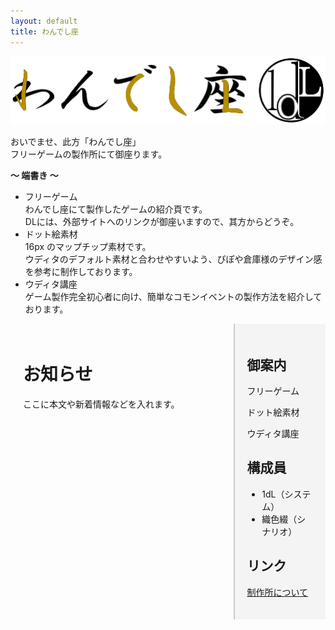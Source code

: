 ```yaml
---
layout: default
title: わんでし座
---
```


![わんでし座ロゴ](asset/img/1dLza_b1.png)

おいでませ、此方「わんでし座」  
フリーゲームの製作所にて御座ります。

**～ 端書き ～**  
- フリーゲーム  
わんでし座にて製作したゲームの紹介頁です。  
DLには、外部サイトへのリンクが御座いますので、其方からどうぞ。  
- ドット絵素材  
16px のマップチップ素材です。  
ウディタのデフォルト素材と合わせやすいよう、ぴぽや倉庫様のデザイン感を参考に制作しております。  
- ウディタ講座  
ゲーム製作完全初心者に向け、簡単なコモンイベントの製作方法を紹介しております。  

<div style="display:flex;">
  <!-- 左カラム（本文） -->
  <div style="flex:3; padding:20px;">
    <h1>お知らせ</h1>
    <p>ここに本文や新着情報などを入れます。</p>
  </div>

  <!-- 右カラム（サイドバー） -->
  <div style="flex:1; padding:20px; background:#f4f4f4; border-left:2px solid #ccc;">
    <h2>御案内</h2>
    <p>フリーゲーム</p>
    <p>ドット絵素材</p>
    <p>ウディタ講座</p>

 <h2>構成員</h2>
    <ul>
      <li>1dL（システム）</li>
      <li>織色綴（シナリオ）</li>
    </ul>

<h2>リンク</h2>
    <p><a href="about.html">制作所について</a></p>
  </div>
</div>
